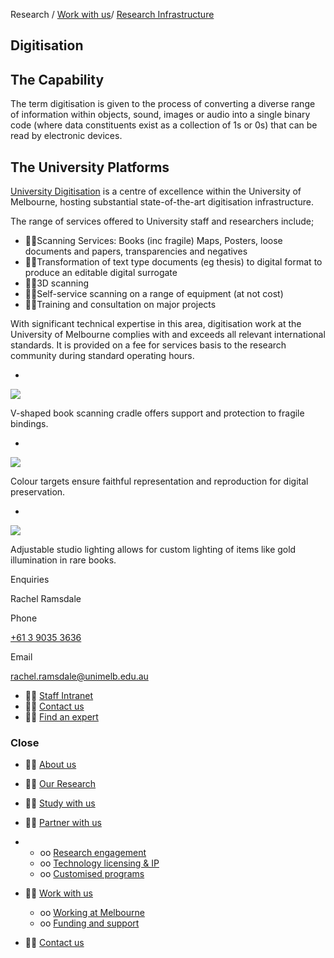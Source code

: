Research / [Work with us](http://research.unimelb.edu.au/index.html#work)/ [Research Infrastructure](http://research.unimelb.edu.au/research-infrastructure.html)

## Digitisation

## The Capability

The term digitisation is given to the process of converting a diverse range of information within objects, sound, images or audio into a single binary code (where data constituents exist as a collection of 1s or 0s) that can be read by electronic devices.

## The University Platforms

[University Digitisation](http://digitisation.unimelb.edu.au/) is a centre of excellence within the University of Melbourne, hosting substantial state-of-the-art digitisation infrastructure.

The range of services offered to University staff and researchers include;

- Scanning Services: Books (inc fragile) Maps, Posters, loose documents and papers, transparencies and negatives
- Transformation of text type documents (eg thesis) to digital format to produce an editable digital surrogate
- 3D scanning
- Self-service scanning on a range of equipment (at not cost)
- Training and consultation on major projects

With significant technical expertise in this area, digitisation work at the University of Melbourne complies with and exceeds all relevant international standards. It is provided on a fee for services basis to the research community during standard operating hours.

-
 ![](./)

V-shaped book scanning cradle offers support and protection to fragile bindings.

-
 ![](./)

Colour targets ensure faithful representation and reproduction for digital preservation.

-
 ![](./)

Adjustable studio lighting allows for custom lighting of items like gold illumination in rare books.

Enquiries

Rachel Ramsdale

Phone

[+61 3 9035 3636](tel:0061390359602)

Email

[rachel.ramsdale@unimelb.edu.au](mailto:rachel.ramsdale@unimelb.edu.au?subject=Research%20Infrastructure%20Capabilities%20Enquiry)

-  [Staff Intranet](https://staff.unimelb.edu.au/research)
-  [Contact us](http://research.unimelb.edu.au/contact-us.html)
-  [Find an expert](http://findanexpert.unimelb.edu.au/)

### **Close**

-  [About us](http://research.unimelb.edu.au/index.html#home)
-  [Our Research](http://research.unimelb.edu.au/index.html#places)
-  [Study with us](http://research.unimelb.edu.au/index.html#study)
-  [Partner with us](http://research.unimelb.edu.au/)

-
  - oo [Research engagement](http://research.unimelb.edu.au/partner/research-engagement.html)
  - oo [Technology licensing & IP](http://research.unimelb.edu.au/partner/technology-licensing.html)
  - oo [Customised programs](http://research.unimelb.edu.au/partner/programs.html)

-  [Work with us](http://research.unimelb.edu.au/)
  - oo [Working at Melbourne](http://research.unimelb.edu.au/index.html#work)
  - oo [Funding and support](http://research.unimelb.edu.au/how-we-support.html)

-  [Contact us](http://research.unimelb.edu.au/contact-us.html)